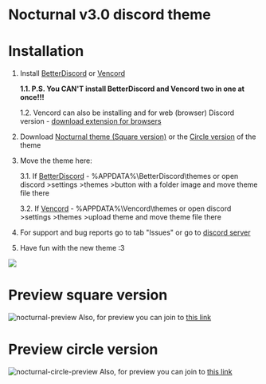# Nocturnal v3.0 discord theme

# Installation
1. Install [BetterDiscord](https://betterdiscord.app) or [Vencord](https://vencord.dev/download)

   **1.1. P.S. You CAN'T install BetterDiscord and Vencord two in one at once!!!**
   
   1.2. Vencord can also be installing and for web (browser) Discord version - [download extension for browsers](https://chromewebstore.google.com/detail/vencord-web/cbghhgpcnddeihccjmnadmkaejncjndb)
   
3. Download [Nocturnal theme (Square version)](https://github.com/KhimarikMayer/Nocturnal-discord-theme/releases/download/3.1/nocturnal.theme.css) or the [Circle version](https://github.com/KhimarikMayer/Nocturnal-discord-theme/releases/download/3.1/nocturnal_circle.theme.css) of the theme
4. Move the theme here:

   3.1. If [BetterDiscord](https://betterdiscord.app) - %APPDATA%\BetterDiscord\themes or open discord >settings >themes >button with a folder image and move theme file there
   
   3.2. If [Vencord](https://vencord.dev/download) - %APPDATA%\Vencord\themes or open discord >settings >themes >upload theme and move theme file there
5. For support and bug reports go to tab "Issues" or go to [discord server](https://discord.gg/x5NGh4Bagk)
6. Have fun with the new theme :3

![](https://i.ibb.co/CpkCGrF5/68747470733a2f2f692e696d6775722e636f6d2f5439446e6931592e706e67.png)

# Preview square version
![nocturnal-preview](https://i.imgur.com/emBMm8I.png)
Also, for preview you can join to [this link](https://discord-preview.vercel.app/?file=https://khimarikmayer.github.io/Nocturnal-discord-theme/nocturnal/importCSS/core.css)

# Preview circle version
![nocturnal-circle-preview](https://i.imgur.com/C7GzoEr.png)
Also, for preview you can join to [this link](https://gibbu.github.io/ThemePreview/?file=https://khimarikmayer.github.io/Nocturnal-discord-theme/nocturnal/importCSS/circle_core.css)
